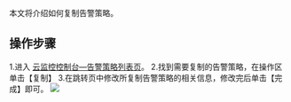 ﻿本文将介绍如何复制告警策略。

## 操作步骤

1.进入 [云监控控制台—告警策略列表页](https://console.cloud.tencent.com/monitor/alarm2/policy)。
2.找到需要复制的告警策略，在操作区单击【复制】
3.在跳转页中修改所复制告警策略的相关信息，修改完后单击【完成】即可。
![](https://main.qcloudimg.com/raw/6f452afda3908ca02e350668f629bb4f.png)

